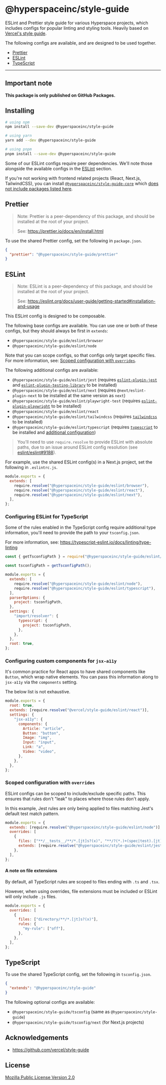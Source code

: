 # @hyperspaceinc/style-guide

ESLint and Prettier style guide for various Hyperspace projects, which includes configs for popular linting and styling tools. Heavily based on [Vercel's style guide](https://github.com/vercel/style-guide).

The following configs are available, and are designed to be used together.

- [Prettier](#prettier)
- [ESLint](#eslint)
- [TypeScript](#typescript)

---

## Important note

**This package is only published on GitHub Packages.**

## Installing

```sh
# using npm
npm install --save-dev @hyperspaceinc/style-guide

# using yarn
yarn add --dev @hyperspaceinc/style-guide

# using pnpm
pnpm install --save-dev @hyperspaceinc/style-guide
```

Some of our ESLint configs require peer dependencies. We'll note those
alongside the available configs in the [ESLint](#eslint) section.

If you're not working with frontend related projects (React, Next.js, TailwindCSS), you can install [`@hyperspaceinc/style-guide-core`](https://github.com/hyperspaceinc/style-guide/pkgs/npm/style-guide-core) which [does not include packages listed here](./scripts/trim-core.js).

## Prettier

> Note: Prettier is a peer-dependency of this package, and should be installed
> at the root of your project.
>
> See: https://prettier.io/docs/en/install.html

To use the shared Prettier config, set the following in `package.json`.

```json
{
  "prettier": "@hyperspaceinc/style-guide/prettier"
}
```

## ESLint

> Note: ESLint is a peer-dependency of this package, and should be installed
> at the root of your project.
>
> See: https://eslint.org/docs/user-guide/getting-started#installation-and-usage

This ESLint config is designed to be composable.

The following base configs are available. You can use one or both of these
configs, but they should always be first in `extends`:

- `@hyperspaceinc/style-guide/eslint/browser`
- `@hyperspaceinc/style-guide/eslint/node`

Note that you can scope configs, so that configs only target specific files.
For more information, see: [Scoped configuration with `overrides`](#scoped-configuration-with-overrides).

The following additional configs are available:

- `@hyperspaceinc/style-guide/eslint/jest` (requires [`eslint-plugin-jest`](https://npm.im/eslint-plugin-jest) and [`eslint-plugin-testing-library`](https://npm.im/eslint-plugin-testing-library) to be installed)
- `@hyperspaceinc/style-guide/eslint/next` (requires `@next/eslint-plugin-next` to be installed at the same version as `next`)
- `@hyperspaceinc/style-guide/eslint/playwright-test` (requires [`eslint-plugin-playwright`](https://npm.im/eslint-plugin-playwright) to be installed)
- `@hyperspaceinc/style-guide/eslint/react`
- `@hyperspaceinc/style-guide/eslint/tailwindcss` (requires [`tailwindcss`](https://npm.im/tailwindcss) to be installed)
- `@hyperspaceinc/style-guide/eslint/typescript` (requires [`typescript`](https://npm.im/typescript) to be installed and [additional configuration](#configuring-eslint-for-typescript))

> You'll need to use `require.resolve` to provide ESLint with absolute paths,
> due to an issue around ESLint config resolution (see
> [eslint/eslint#9188](https://github.com/eslint/eslint/issues/9188)).

For example, use the shared ESLint config(s) in a Next.js project, set the
following in `.eslintrc.js`.

```js
module.exports = {
  extends: [
    require.resolve("@hyperspaceinc/style-guide/eslint/browser"),
    require.resolve("@hyperspaceinc/style-guide/eslint/react"),
    require.resolve("@hyperspaceinc/style-guide/eslint/next"),
  ],
};
```

### Configuring ESLint for TypeScript

Some of the rules enabled in the TypeScript config require additional type
information, you'll need to provide the path to your `tsconfig.json`.

For more information, see: https://typescript-eslint.io/docs/linting/type-linting

```js
const { getTsconfigPath } = require("@hyperspaceinc/style-guide/eslint/helpers");

const tsconfigPath = getTsconfigPath();

module.exports = {
  extends: [
    require.resolve("@hyperspaceinc/style-guide/eslint/node"),
    require.resolve("@hyperspaceinc/style-guide/eslint/typescript"),
  ],
  parserOptions: {
    project: tsconfigPath,
  },
  settings: {
    "import/resolver": {
      typescript: {
        project: tsconfigPath,
      },
    },
  },
  root: true,
};
```

### Configuring custom components for `jsx-a11y`

It's common practice for React apps to have shared components like `Button`,
which wrap native elements. You can pass this information along to `jsx-a11y`
via the `components` setting.

The below list is not exhaustive.

```js
module.exports = {
  root: true,
  extends: [require.resolve("@vercel/style-guide/eslint/react")],
  settings: {
    "jsx-a11y": {
      components: {
        Article: "article",
        Button: "button",
        Image: "img",
        Input: "input",
        Link: "a",
        Video: "video",
      },
    },
  },
};
```

### Scoped configuration with `overrides`

ESLint configs can be scoped to include/exclude specific paths. This ensures
that rules don't "leak" to places where those rules don't apply.

In this example, Jest rules are only being applied to files matching Jest's
default test match pattern.

```js
module.exports = {
  extends: [require.resolve("@hyperspaceinc/style-guide/eslint/node")],
  overrides: [
    {
      files: ["**/__tests__/**/*.[jt]s?(x)", "**/?(*.)+(spec|test).[jt]s?(x)"],
      extends: [require.resolve("@hyperspaceinc/style-guide/eslint/jest")],
    },
  ],
};
```

#### A note on file extensions

By default, all TypeScript rules are scoped to files ending with `.ts` and
`.tsx`.

However, when using overrides, file extensions must be included or ESLint will
only include `.js` files.

```js
module.exports = {
  overrides: [
    {
      files: ["directory/**/*.[jt]s?(x)"],
      rules: {
        "my-rule": ["off"],
      },
    },
  ],
};
```

## TypeScript

To use the shared TypeScript config, set the following in `tsconfig.json`.

```json
{
  "extends": "@hyperspaceinc/style-guide"
}
```

The following optional configs are available:

- `@hyperspaceinc/style-guide/tsconfig` (same as `@hyperspaceinc/style-guide`)
- `@hyperspaceinc/style-guide/tsconfig/next` (for Next.js projects)

## Acknowledgements

- https://github.com/vercel/style-guide

## License

[Mozilla Public License Version 2.0](./LICENSE.txt)
